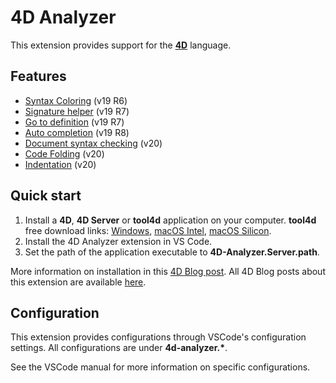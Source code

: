 # 4D Analyzer

This extension provides support for the **[4D](https://www.4d.com/)** language.

## Features

* [Syntax Coloring](https://blog.4d.com/setting-up-code-syntax-highlighting-using-the-visual-studio-code-extension/) (v19 R6)
* [Signature helper](https://blog.4d.com/vs-code-go-to-definition-signature-help/) (v19 R7)
* [Go to definition](https://blog.4d.com/vs-code-go-to-definition-signature-help/) (v19 R7)
* [Auto completion](https://blog.4d.com/vs-code-extension-code-completion/) (v19 R8)
* [Document syntax checking](https://blog.4d.com/new-vs-code-editor-features-with-4d-v20/) (v20)
* [Code Folding](https://blog.4d.com/new-vs-code-editor-features-with-4d-v20/) (v20)
* [Indentation](https://blog.4d.com/new-vs-code-editor-features-with-4d-v20/) (v20)

## Quick start

1. Install a **4D**, **4D Server** or **tool4d** application on your computer. **tool4d** free download links: [Windows](https://product-download.4d.com/release/20.x/20/latest/win/tool4d_v20.0_win.tar.xz), [macOS Intel](https://product-download.4d.com/release/20.x/20/latest/mac/tool4d_v20.0_mac_x86.tar.xz), [macOS Silicon](https://product-download.4d.com/release/20.x/20/latest/mac/tool4d_v20.0_mac_arm.tar.xz).
1. Install the 4D Analyzer extension in VS Code.
1. Set the path of the application executable to **4D-Analyzer.Server.path**.

More information on installation in this [4D Blog post](https://blog.4d.com/a-brand-new-visual-studio-code-extension-at-your-disposal/).
All 4D Blog posts about this extension are available [here](https://blog.4d.com/tag/vscode/). 

## Configuration

This extension provides configurations through VSCode's configuration settings. 
All configurations are under __4d-analyzer.*__.

See the VSCode manual for more information on specific configurations.

